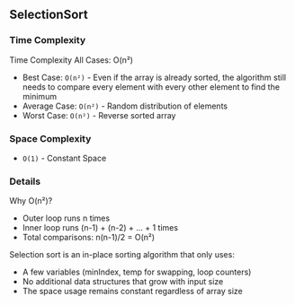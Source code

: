 ## SelectionSort

### Time Complexity
Time Complexity
All Cases: O(n²)
- Best Case: `O(n²)` - Even if the array is already sorted, the algorithm still needs to compare every element with every other element to find the minimum
- Average Case: `O(n²)` - Random distribution of elements
- Worst Case: `O(n²)` - Reverse sorted array



### Space Complexity
- `O(1)` - Constant Space

### Details
Why O(n²)?
- Outer loop runs n times
- Inner loop runs (n-1) + (n-2) + ... + 1 times
- Total comparisons: n(n-1)/2 = O(n²)

Selection sort is an in-place sorting algorithm that only uses:
- A few variables (minIndex, temp for swapping, loop counters)
- No additional data structures that grow with input size
- The space usage remains constant regardless of array size